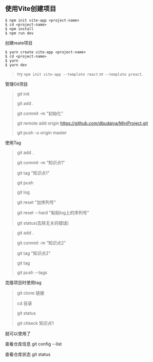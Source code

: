 ## 使用Vite创建项目

```
$ npm init vite-app <project-name>
$ cd <project-name>
$ npm install
$ npm run dev
```

创建reate项目

```
$ yarn create vite-app <project-name>
$ cd <project-name>
$ yarn
$ yarn dev
```

> try `npm init vite-app --template react` or `--template preact`. 



管理Git项目

> git init
>
> git add .
>
> git commit -m “初始化”
>
> git remote add origin https://github.com/dbudaiya/MiniProject.git
>
> git push -u origin master

使用Tag

> git add .
>
> git commit -m “知识点1”
>
> git tag "知识点1"
>
> git push 
>
> git log
>
> git reset  "加序列号"
>
> git reset --hard "粘贴log上的序列号"
>
> git status(去除无关的错误)



> git add .
>
> git commit -m “知识点2”
>
> git tag "知识点2"
>
> git tag
>
> git push --tags

克隆项目时使用tag

>git clone 链接
>
>cd 目录
>
>git status
>
>git chkeck 知识点1

就可以使用了


查看仓库信息
git config --list

查看仓库状态
git status



